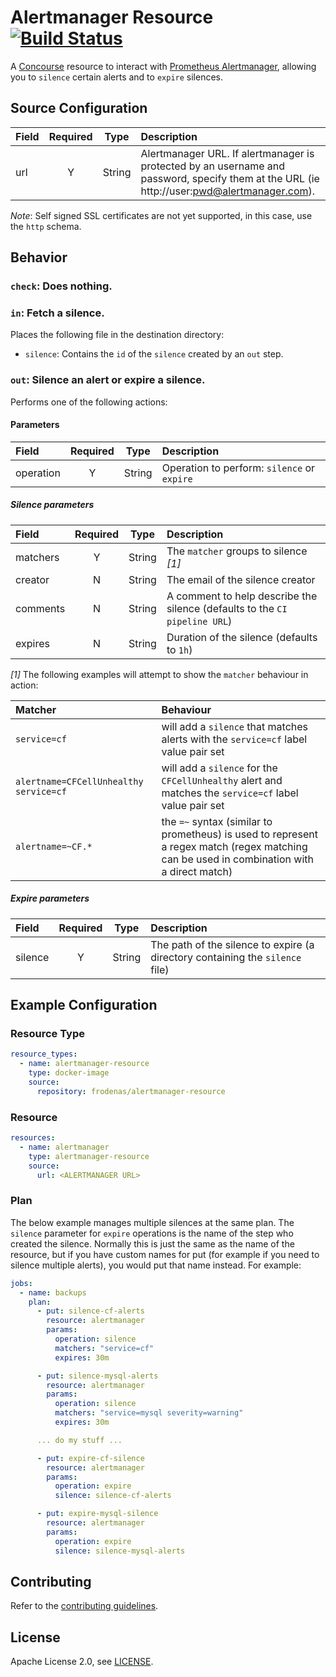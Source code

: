 # Alertmanager Resource [![Build Status](https://travis-ci.org/frodenas/alertmanager-resource.png)](https://travis-ci.org/frodenas/alertmanager-resource)

A [Concourse](http://concourse.ci/) resource to interact with [Prometheus Alertmanager](https://prometheus.io/docs/alerting/alertmanager/), allowing you to `silence` certain alerts and to `expire` silences.

## Source Configuration

| Field  | Required | Type   | Description
|:-------|:--------:|:------:|:-----------
| url    | Y        | String | Alertmanager URL. If alertmanager is protected by an username and password, specify them at the URL (ie http://user:pwd@alertmanager.com).

*Note*: Self signed SSL certificates are not yet supported, in this case, use the `http` schema.

## Behavior

### `check`: Does nothing.

### `in`: Fetch a silence.

Places the following file in the destination directory:

* `silence`: Contains the `id` of the `silence` created by an `out` step.

### `out`: Silence an alert or expire a silence.

Performs one of the following actions:

#### Parameters

| Field     | Required | Type   | Description
|:----------|:--------:|:------:|:-----------
| operation | Y        | String | Operation to perform: `silence` or `expire`

##### Silence parameters

| Field    | Required | Type   | Description
|:---------|:--------:|:------:|:-----------
| matchers | Y        | String | The `matcher` groups to silence *[1]*
| creator  | N        | String | The email of the silence creator
| comments | N        | String | A comment to help describe the silence (defaults to the `CI pipeline URL`)
| expires  | N        | String | Duration of the silence (defaults to `1h`)

*[1]* The following examples will attempt to show the `matcher` behaviour in action:

| Matcher | Behaviour
|:--------|:----------
| `service=cf` | will add a `silence` that matches alerts with the `service=cf` label value pair set
| `alertname=CFCellUnhealthy service=cf` | will add a `silence` for the `CFCellUnhealthy` alert and matches the `service=cf` label value pair set
| `alertname=~CF.*` | the `=~` syntax (similar to prometheus) is used to represent a regex match (regex matching can be used in combination with a direct match)

##### Expire parameters

| Field   | Required | Type   | Description
|:--------|:--------:|:------:|:-----------
| silence | Y        | String | The path of the silence to expire (a directory containing the `silence` file)

## Example Configuration

### Resource Type

```yaml
resource_types:
  - name: alertmanager-resource
    type: docker-image
    source:
      repository: frodenas/alertmanager-resource
```

### Resource

``` yaml
resources:
  - name: alertmanager
    type: alertmanager-resource
    source:
      url: <ALERTMANAGER URL>
```

### Plan

The below example manages multiple silences at the same plan. The `silence` parameter for `expire` operations is the name of the step who created the silence. Normally this is just the same as the name of the resource, but if you have custom names for put (for example if you need to silence multiple alerts), you would put that name instead. For example:

``` yaml
jobs:
  - name: backups
    plan:
      - put: silence-cf-alerts
        resource: alertmanager
        params:
          operation: silence
          matchers: "service=cf"
          expires: 30m

      - put: silence-mysql-alerts
        resource: alertmanager
        params:
          operation: silence
          matchers: "service=mysql severity=warning"
          expires: 30m

      ... do my stuff ...

      - put: expire-cf-silence
        resource: alertmanager
        params:
          operation: expire
          silence: silence-cf-alerts

      - put: expire-mysql-silence
        resource: alertmanager
        params:
          operation: expire
          silence: silence-mysql-alerts
```

## Contributing

Refer to the [contributing guidelines](CONTRIBUTING.md).

## License

Apache License 2.0, see [LICENSE](LICENSE).
